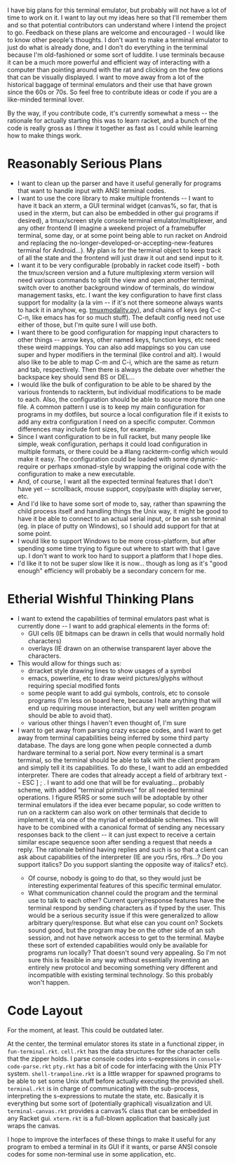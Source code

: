 
I have big plans for this terminal emulator, but probably will not have a lot of time to work on it.  I want to lay out my ideas here so that I'll remember them and so that potential contributors can understand where I intend the project to go.  Feedback on these plans are welcome and encouraged - I would like to know other people's thoughts.  I don't want to make a terminal emulator to just do what is already done, and I don't do everything in the terminal because I'm old-fashioned or some sort of luddite.  I use terminals because it can be a much more powerful and efficient way of interacting with a computer than pointing around with the rat and clicking on the few options that can be visually displayed.  I want to move away from a lot of the historical baggage of terminal emulators and their use that have grown since the 60s or 70s.  So feel free to contribute ideas or code if you are a like-minded terminal lover.

By the way, if you contribute code, it's currently somewhat a mess -- the rationale for actually starting this was to learn racket, and a bunch of the code is really gross as I threw it together as fast as I could while learning how to make things work.

Reasonably Serious Plans
========================

* I want to clean up the parser and have it useful generally for programs that want to handle input with ANSI terminal codes.
* I want to use the core library to make multiple frontends -- I want to have it back an xterm, a GUI terminal widget (canvas%, so far, that is used in the xterm, but can also be embedded in other gui programs if desired), a tmux/screen style console terminal emulator/multiplexer, and any other frontend (I imagine a weekend project of a framebuffer terminal, some day, or at some point being able to run racket on Android and replacing the no-longer-developed-or-accepting-new-features terminal for Android...).  My plan is for the terminal object to keep track of all the state and the frontend will just draw it out and send input to it.
* I want it to be very configurable (probably in racket code itself) - both the tmux/screen version and a future multiplexing xterm version will need various commands to split the view and open another terminal, switch over to another background window of terminals, do window management tasks, etc.  I want the key configuration to have first class support for modality (a la vim -- if it's not there someone always wants to hack it in anyhow, eg. [tmuxmodality.py](https://github.com/mtl/tmux-modality)), and chains of keys (eg C-c C-n, like emacs has for so much stuff).  The default config need not use either of those, but I'm quite sure I will use both.
* I want there to be good configuration for mapping input characters to other things -- arrow keys, other named keys, function keys, etc need these weird mappings.  You can also add mappings so you can use super and hyper modifiers in the terminal (like control and alt).  I would also like to be able to map C-m and C-i, which are the same as return and tab, respectively.  Then there is always the debate over whether the backspace key should send BS or DEL...
* I would like the bulk of configuration to be able to be shared by the various frontends to rackterm, but individual modifications to be made to each.  Also, the configuration should be able to source more than one file.  A common pattern I use is to keep my main configuration for programs in my dotfiles, but source a local configuration file if it exists to add any extra configuration I need on a specific computer.  Common differences may include font sizes, for example.
* Since I want configuration to be in full racket, but many people like simple, weak configuration, perhaps it could load configuration in multiple formats, or there could be a #lang rackterm-config which would make it easy.  The configuration could be loaded with some dynamic-require or perhaps xmonad-style by wrapping the original code with the configuration to make a new executable.
* And, of course, I want all the expected terminal features that I don't have yet -- scrollback, mouse support, copy/paste with display server, etc.
* And I'd like to have some sort of mode to, say, rather than spawning the child process itself and handling things the Unix way, it might be good to have it be able to connect to an actual serial input, or be an ssh terminal (eg. in place of putty on Windows), so I should add support for that at some point.
* I would like to support Windows to be more cross-platform, but after spending some time trying to figure out where to start with that I gave up.  I don't want to work too hard to support a platform that I hope dies.
* I'd like it to not be super slow like it is now... though as long as it's "good enough" efficiency will probably be a secondary concern for me.



Etherial Wishful Thinking Plans
===============================

* I want to extend the capabilities of terminal emulators past what is currently done -- I want to add graphical elements in the forms of:
    - GUI cells (IE bitmaps can be drawn in cells that would normally hold characters)
    - overlays (IE drawn on an otherwise transparent layer above the characters.
* This would allow for things such as:
    - drracket style drawing lines to show usages of a symbol
    - emacs, powerline, etc to draw weird pictures/glyphs without requiring special modified fonts
    - some people want to add gui symbols, controls, etc to console programs (I'm less on board here, because I hate anything that will end up requiring mouse interaction, but any well written program should be able to avoid that).
    - various other things I haven't even thought of, I'm sure
* I want to get away from parsing crazy escape codes, and I want to get away from terminal capabilities being inferred by some third party database.  The days are long gone when people connected a dumb hardware terminal to a serial port.  Now every terminal is a smart terminal, so the terminal should be able to talk with the client program and simply tell it its capabilities.  To do these, I want to add an embedded interpreter.  There are codes that already accept a field of arbitrary text -- ESC ] <number> ; <text> <string-terminator>.  I want to add one that will be for evaluating... probably scheme, with added "terminal primitives" for all needed terminal operations.  I figure R5RS or some such will be adoptable by other terminal emulators if the idea ever became popular, so code written to run on a rackterm can also work on other terminals that decide to implement it, via one of the myriad of embeddable schemes.  This will have to be combined with a canonical format of sending any necessary responses back to the client -- it can just expect to receive a certain similar escape sequence soon after sending a request that needs a reply.  The rationale behind having replies and such is so that a client can ask about capabilities of the interpreter (IE are you r5rs, r6rs...?  Do you support italics?  Do you support slanting the opposite way of italics? etc).
    - Of course, nobody is going to do that, so they would just be interesting experimental features of this specific terminal emulator.
    - What communication channel could the program and the terminal use to talk to each other?  Current query/response features have the terminal respond by sending characters as if typed by the user.  This would be a serious security issue if this were generalized to allow arbitrary query/response.  But what else can you count on?  Sockets sound good, but the program may be on the other side of an ssh session, and not have network access to get to the terminal.  Maybe these sort of extended capabilities would only be available for programs run locally?  That doesn't sound very appealing.  So I'm not sure this is feasible in any way without essentially inventing an entirely new protocol and becoming something very different and incompatible with existing terminal technology.  So this probably won't happen.



Code Layout
===========

For the moment, at least.  This could be outdated later.

At the center, the terminal emulator stores its state in a functional zipper, in `fun-terminal.rkt`.
`cell.rkt` has the data structures for the character cells that the zipper holds.
I parse console codes into s-expressions in `console-code-parse.rkt`
`pty.rkt` has a bit of code for interfacing with the Unix PTY system.
`shell-trampoline.rkt` is a little wrapper for spawned programs to be able to set some Unix stuff before actually executing the provided shell.
`terminal.rkt` is in charge of communicating with the sub-process, interpreting the s-expressions to mutate the state, etc.  Basically it is everything but some sort of (potentially graphical) visualization and UI.
`terminal-canvas.rkt` provides a canvas% class that can be embedded in any Racket gui.
`xterm.rkt` is a full-blown application that basically just wraps the canvas.

I hope to improve the interfaces of these things to make it useful for any program to
embed a terminal in its GUI if it wants, or parse ANSI console codes for some non-terminal
use in some application, etc.


